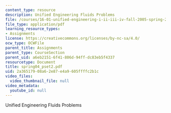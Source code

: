 ```yaml
---
content_type: resource
description: Unified Engineering Fluids Problems
file: /courses/16-01-unified-engineering-i-ii-iii-iv-fall-2005-spring-2006/2a36517908a62e87e4a9605ffffc2b1c_spring04_pset2.pdf
file_type: application/pdf
learning_resource_types:
- Assignments
license: https://creativecommons.org/licenses/by-nc-sa/4.0/
ocw_type: OCWFile
parent_title: Assignments
parent_type: CourseSection
parent_uid: a6eb2151-6f41-806d-94ff-dc83eb5f4337
resourcetype: Document
title: spring04_pset2.pdf
uid: 2a365179-08a6-2e87-e4a9-605ffffc2b1c
video_files:
  video_thumbnail_file: null
video_metadata:
  youtube_id: null
---
```

Unified Engineering Fluids Problems
